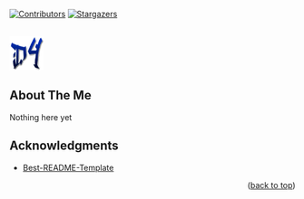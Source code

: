 <!-- README.md based from https://github.com/othneildrew/Best-README-Template/tree/master -->
<a name="readme-top"></a>

<!-- PROJECT SHIELDS -->
[![Contributors][contributors-shield]][contributors-url]
[![Stargazers][stars-shield]][stars-url]
<!--
[![Forks][forks-shield]][forks-url]
[![Issues][issues-shield]][issues-url]
[![MIT License][license-shield]][license-url]
[![LinkedIn][linkedin-shield]][linkedin-url]
-->

<!-- PROJECT LOGO -->
<br />
<div align="left">
  <a href="https://github.com/daczter">
    <img src="images/d4logo_alpha.png" alt="Logo" width="60" height="60">
  </a>
<!-- Project_title secion
<h3 align="center">project_title</h3>
  <p align="center">
    project_description
    <br />
    <a href="https://github.com/daczter/repo_name"><strong>Explore the docs »</strong></a>
    <br />
    <br />
    <a href="https://github.com/daczter/repo_name">View Demo</a>
    ·
    <a href="https://github.com/daczter/repo_name/issues">Report Bug</a>
    ·
    <a href="https://github.com/daczter/repo_name/issues">Request Feature</a>
  </p>
-->

</div>



<!-- TABLE OF CONTENTS -->
<!--
<details>
  <summary>Table of Contents</summary>
  <ol>
    <li>
      <a href="#about-the-project">About The Project</a>
      <ul>
        <li><a href="#built-with">Built With</a></li>
      </ul>
    </li>
    <li>
      <a href="#getting-started">Getting Started</a>
      <ul>
        <li><a href="#prerequisites">Prerequisites</a></li>
        <li><a href="#installation">Installation</a></li>
      </ul>
    </li>
    <li><a href="#usage">Usage</a></li>
    <li><a href="#roadmap">Roadmap</a></li>
    <li><a href="#contributing">Contributing</a></li>
    <li><a href="#license">License</a></li>
    <li><a href="#contact">Contact</a></li>
    <li><a href="#acknowledgments">Acknowledgments</a></li>
  </ol>
</details>
-->


<!-- ABOUT THE PROJECT -->
## About The Me
Nothing here yet
<!--
[![Product Name Screen Shot][product-screenshot]](https://example.com)
<p align="right">(<a href="#readme-top">back to top</a>)</p>
-->

<!--
### Built With
* [![Next][Next.js]][Next-url]
* [![React][React.js]][React-url]
* [![Vue][Vue.js]][Vue-url]
* [![Angular][Angular.io]][Angular-url]
* [![Svelte][Svelte.dev]][Svelte-url]
* [![Laravel][Laravel.com]][Laravel-url]
* [![Bootstrap][Bootstrap.com]][Bootstrap-url]
* [![JQuery][JQuery.com]][JQuery-url]
<p align="right">(<a href="#readme-top">back to top</a>)</p>
-->


<!-- GETTING STARTED -->
<!--
## Getting Started
This is an example of how you may give instructions on setting up your project locally.
To get a local copy up and running follow these simple example steps.
-->
<!--
### Prerequisites
This is an example of how to list things you need to use the software and how to install them.
* npm
  ```sh
  npm install npm@latest -g
  ```
-->
<!--
### Installation
1. Get a free API Key at [https://example.com](https://example.com)
2. Clone the repo
   ```sh
   git clone https://github.com/daczter/repo_name.git
   ```
3. Install NPM packages
   ```sh
   npm install
   ```
4. Enter your API in `config.js`
   ```js
   const API_KEY = 'ENTER YOUR API';
   ```
<p align="right">(<a href="#readme-top">back to top</a>)</p>
-->

<!-- USAGE EXAMPLES -->
<!--
## Usage

Use this space to show useful examples of how a project can be used. Additional screenshots, code examples and demos work well in this space. You may also link to more resources.

_For more examples, please refer to the [Documentation](https://example.com)_

<p align="right">(<a href="#readme-top">back to top</a>)</p>
-->

<!-- ROADMAP -->
<!--
## Roadmap
- [ ] Feature 1
- [ ] Feature 2
- [ ] Feature 3
    - [ ] Nested Feature

See the [open issues](https://github.com/daczter/repo_name/issues) for a full list of proposed features (and known issues).

<p align="right">(<a href="#readme-top">back to top</a>)</p>
-->

<!-- CONTRIBUTING -->
<!--
## Contributing

Contributions are what make the open source community such an amazing place to learn, inspire, and create. Any contributions you make are **greatly appreciated**.

If you have a suggestion that would make this better, please fork the repo and create a pull request. You can also simply open an issue with the tag "enhancement".
Don't forget to give the project a star! Thanks again!

1. Fork the Project
2. Create your Feature Branch (`git checkout -b feature/AmazingFeature`)
3. Commit your Changes (`git commit -m 'Add some AmazingFeature'`)
4. Push to the Branch (`git push origin feature/AmazingFeature`)
5. Open a Pull Request

<p align="right">(<a href="#readme-top">back to top</a>)</p>
-->
<!-- LICENSE -->

<!-- ## License

Distributed under the MIT License. See `LICENSE.txt` for more information.

<p align="right">(<a href="#readme-top">back to top</a>)</p>
-->

<!-- CONTACT -->
<!--
## Contact

Your Name - [@twitter_handle](https://twitter.com/twitter_handle) - email@email_client.com

Project Link: [https://github.com/daczter/repo_name](https://github.com/daczter/repo_name)

<p align="right">(<a href="#readme-top">back to top</a>)</p>
-->

<!-- ACKNOWLEDGMENTS -->
## Acknowledgments

* [Best-README-Template](https://github.com/othneildrew/Best-README-Template/)
<!--
* []()
* []()
-->
<p align="right">(<a href="#readme-top">back to top</a>)</p>



<!-- MARKDOWN LINKS & IMAGES -->
<!-- https://www.markdownguide.org/basic-syntax/#reference-style-links -->
[contributors-shield]: https://img.shields.io/github/contributors/daczter/daczter
[contributors-url]: https://github.com/daczter/daczter/graphs/contributors
[stars-shield]: https://img.shields.io/github/stars/daczter/daczter
[stars-url]: https://github.com/daczter/daczter/stargazers
<!--
[forks-shield]: https://img.shields.io/github/forks/daczter/repo_name.svg?style=for-the-badge
[forks-url]: https://github.com/daczter/repo_name/network/members
[issues-shield]: https://img.shields.io/github/issues/daczter/repo_name.svg?style=for-the-badge
[issues-url]: https://github.com/daczter/repo_name/issues
[license-shield]: https://img.shields.io/github/license/daczter/repo_name.svg?style=for-the-badge
[license-url]: https://github.com/daczter/repo_name/blob/master/LICENSE.txt
[linkedin-shield]: https://img.shields.io/badge/-LinkedIn-black.svg?style=for-the-badge&logo=linkedin&colorB=555
[linkedin-url]: https://linkedin.com/in/linkedin_username
[product-screenshot]: images/screenshot.png
[Next.js]: https://img.shields.io/badge/next.js-000000?style=for-the-badge&logo=nextdotjs&logoColor=white
[Next-url]: https://nextjs.org/
[React.js]: https://img.shields.io/badge/React-20232A?style=for-the-badge&logo=react&logoColor=61DAFB
[React-url]: https://reactjs.org/
[Vue.js]: https://img.shields.io/badge/Vue.js-35495E?style=for-the-badge&logo=vuedotjs&logoColor=4FC08D
[Vue-url]: https://vuejs.org/
[Angular.io]: https://img.shields.io/badge/Angular-DD0031?style=for-the-badge&logo=angular&logoColor=white
[Angular-url]: https://angular.io/
[Svelte.dev]: https://img.shields.io/badge/Svelte-4A4A55?style=for-the-badge&logo=svelte&logoColor=FF3E00
[Svelte-url]: https://svelte.dev/
[Laravel.com]: https://img.shields.io/badge/Laravel-FF2D20?style=for-the-badge&logo=laravel&logoColor=white
[Laravel-url]: https://laravel.com
[Bootstrap.com]: https://img.shields.io/badge/Bootstrap-563D7C?style=for-the-badge&logo=bootstrap&logoColor=white
[Bootstrap-url]: https://getbootstrap.com
[JQuery.com]: https://img.shields.io/badge/jQuery-0769AD?style=for-the-badge&logo=jquery&logoColor=white
[JQuery-url]: https://jquery.com 
-->
